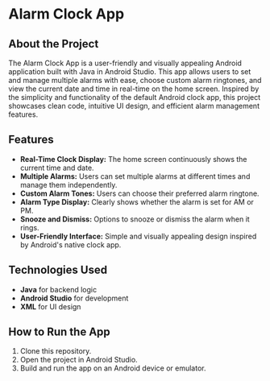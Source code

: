 # Alarm Clock App

## About the Project
The Alarm Clock App is a user-friendly and visually appealing Android application built with Java in Android Studio. This app allows users to set and manage multiple alarms with ease, choose custom alarm ringtones, and view the current date and time in real-time on the home screen. Inspired by the simplicity and functionality of the default Android clock app, this project showcases clean code, intuitive UI design, and efficient alarm management features.

## Features
- **Real-Time Clock Display:** The home screen continuously shows the current time and date.
- **Multiple Alarms:** Users can set multiple alarms at different times and manage them independently.
- **Custom Alarm Tones:** Users can choose their preferred alarm ringtone.
- **Alarm Type Display:** Clearly shows whether the alarm is set for AM or PM.
- **Snooze and Dismiss:** Options to snooze or dismiss the alarm when it rings.
- **User-Friendly Interface:** Simple and visually appealing design inspired by Android's native clock app.

## Technologies Used
- **Java** for backend logic
- **Android Studio** for development
- **XML** for UI design

## How to Run the App
1. Clone this repository.
2. Open the project in Android Studio.
3. Build and run the app on an Android device or emulator.


